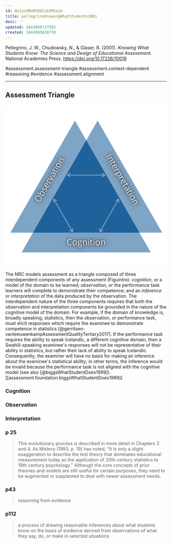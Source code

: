 ```yaml
---
id: QxJysSMxMtDQlaIXM1wjU
title: pellegrinoKnowingWhatStudents2001
desc: ''
updated: 1643060727592
created: 1643005838759
---
```


Pellegrino, J. W., Chudowsky, N., & Glaser, R. (2001). *Knowing What Students Know: The Science and Design of Educational Assessment.* National Academies Press. https://doi.org/10.17226/10019


 #assessment.assessment-triangle #assessment.context-dependent #reasoning #evidence #assessment.alignment

---

## Assessment Triangle
![Assessment Triangle](assets/assessment-triangle.png)

The NRC models assessment as a triangle composed of three interdependent components of any assessment (Figuintro):  *cognition*, or a model of the domain to be learned; *observation*, or the performance task learners will complete to demonstrate their competence; and an *inference* or *interpretation* of the data produced by the observation. The interdependent nature of the three components requires that both the observation and interpretation components be grounded in the nature of the cognitive model of the domain. For example, if the domain of knowledge is, broadly speaking, statistics, then the observation, or performance task, must elicit responses which require the examinee to demonstrate competence in statistics [@gerritsen-vanleeuwenkampAssessmentQualityTertiary2017]. If the performance task requires the ability to speak Icelandic, a different cognitive domain, then a Swahili-speaking examinee's responses will not be representative of their ability in statistics, but rather their lack of ability to speak Icelandic. Consequently, the examiner will have no basis for making an inference about the examinee's statistical ability; in other terms, the inference would be invalid because the performance task is not aligned with the cognitive model (see also [@biggsWhatStudentDoes1999]). [[assessment.foundation.biggsWhatStudentDoes1999]]


### Cognition

### Observation

### Interpretation

### p 25

> This evolutionary process is described in more detail in Chapters 3 and 4. As Mislevy (1993, p. 19) has noted, “It is only a slight exaggeration to describe the test theory that dominates educational measurement today as the application of 20th century statistics to 19th century psychology.” Although the core concepts of prior theories and models are still useful for certain purposes, they need to be augmented or supplanted to deal with newer assessment needs.

### p43 

> reasoning from evidence


### p112
> a process of drawing reasonable inferences about what students know on the basis of evidence derived from observations of what they say, do, or make in selected situations 

